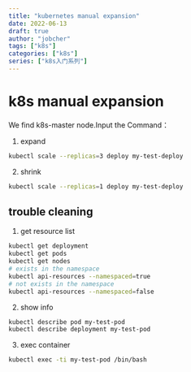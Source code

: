 ```yaml
---
title: "kubernetes manual expansion"
date: 2022-06-13
draft: true
author: "jobcher"
tags: ["k8s"]
categories: ["k8s"]
series: ["k8s入门系列"]
---
```


# k8s manual expansion

We find k8s-master node.Input the Command：

1. expand

```sh
kubectl scale --replicas=3 deploy my-test-deploy
```

2. shrink

```sh
kubectl scale --replicas=1 deploy my-test-deploy
```

## trouble cleaning

1. get resource list

```sh
kubectl get deployment
kubectl get pods
kubectl get nodes
# exists in the namespace
kubectl api-resources --namespaced=true
# not exists in the namespace
kubectl api-resources --namespaced=false
```

2. show info

```sh
kubectl describe pod my-test-pod
kubectl describe deployment my-test-pod

```

3. exec container

```sh
kubectl exec -ti my-test-pod /bin/bash
```
